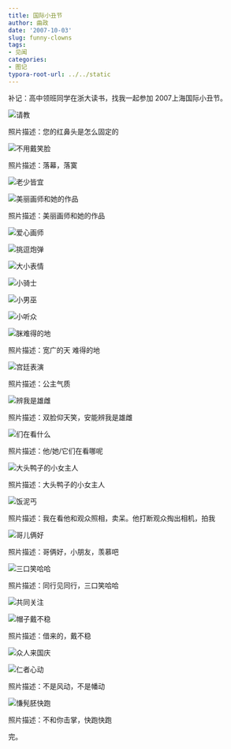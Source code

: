 ```yaml
---
title: 国际小丑节
author: 曲政
date: '2007-10-03'
slug: funny-clowns
tags:
- 见闻
categories:
- 图记
typora-root-url: ../../static
---
```


补记：高中领班同学在浙大读书，找我一起参加 2007上海国际小丑节。

![请教](/images/2007-10-06-%E5%9B%BD%E9%99%85%E5%B0%8F%E4%B8%91%E8%8A%82/YWQY3AGWoQAAYvKLRgEohAAA&a=3&b=2&bo=wgFYAgAAAAABAL4!.jpeg)

照片描述：您的红鼻头是怎么固定的 

![不用戴笑脸](/images/2007-10-06-%E5%9B%BD%E9%99%85%E5%B0%8F%E4%B8%91%E8%8A%82/YUM*NAF.ewAAYvLazAGVqgAA&a=2&b=3&bo=IANYAgAAAAABAF4!) 

照片描述：落幕，落寞

![老少皆宜](/images/2007-10-06-%E5%9B%BD%E9%99%85%E5%B0%8F%E4%B8%91%E8%8A%82/YeleOgF.gAAAYrffzwFfpgAA&a=2&b=3&bo=IANYAgAAAAABAF4!)

![美丽画师和她的作品](/images/2007-10-06-%E5%9B%BD%E9%99%85%E5%B0%8F%E4%B8%91%E8%8A%82/YbdSywEvqAAAYh*hOwFIfwAA&a=3&b=2&bo=IANYAgAAAAABAF4!.jpeg)

照片描述：美丽画师和她的作品

![爱心画师](/images/2007-10-06-%E5%9B%BD%E9%99%85%E5%B0%8F%E4%B8%91%E8%8A%82/YeoF2QFmogAAYlR51AHNqAAA&bo=wgFYAgAAAAABAL4!.jpeg)

![挑逗炮弹](/images/2007-10-06-%E5%9B%BD%E9%99%85%E5%B0%8F%E4%B8%91%E8%8A%82/YTe5MgG*gAAAYhyT2gHgogAA&a=2&b=3&bo=IANYAgAAAAABAF4!.jpeg)

![大小表情](/images/2007-10-06-%E5%9B%BD%E9%99%85%E5%B0%8F%E4%B8%91%E8%8A%82/YfbXzAE4qQAAYiqPRgHPgwAA&a=3&b=2&bo=wgFYAgAAAAABAL4!.jpeg)

![小骑士](/images/2007-10-06-%E5%9B%BD%E9%99%85%E5%B0%8F%E4%B8%91%E8%8A%82/YUhhzgFDqQAAYj2s4AFaoAAA&bo=wgFYAgAAAAABAL4!.jpeg)

![小男巫](/images/2007-10-06-%E5%9B%BD%E9%99%85%E5%B0%8F%E4%B8%91%E8%8A%82/Ybpp0QGOqAAAYkhyQAHZfwAA&a=3&b=2&bo=IANYAgAAAAABAF4!.jpeg)

![小听众](/images/2007-10-06-%E5%9B%BD%E9%99%85%E5%B0%8F%E4%B8%91%E8%8A%82/YSBINwFwfgAAYpuURgEpgAAA&bo=IANYAgAAAAABAF4!.jpeg)

![脒难得的地](/images/2007-10-06-%E5%9B%BD%E9%99%85%E5%B0%8F%E4%B8%91%E8%8A%82/YftkPQFleQAAYvaSRgGvgAAA&bo=IANYAgAAAAABAF4!.jpeg)

照片描述：宽广的天 难得的地

![宫廷表演](/images/2007-10-06-%E5%9B%BD%E9%99%85%E5%B0%8F%E4%B8%91%E8%8A%82/YewA1gFhqAAAYiav4AGcogAA&bo=IANYAgAAAAABAF4!.jpeg)

照片描述：公主气质

![辨我是雄雌](/images/2007-10-06-%E5%9B%BD%E9%99%85%E5%B0%8F%E4%B8%91%E8%8A%82/YYMG2QH1nwAAYmLkzwFPqAAA&bo=wgFYAgAAAAABAL4!.jpeg)

照片描述：双脸仰天笑，安能辨我是雄雌

![们在看什么](/images/2007-10-06-%E5%9B%BD%E9%99%85%E5%B0%8F%E4%B8%91%E8%8A%82/YSML2QENoQAAYk3fOwEtfgAA&a=3&b=2&bo=wgFYAgAAAAABAL4!.jpeg)

照片描述：他/她/它们在看哪呢

![大头鸭子的小女主人](/images/2007-10-06-%E5%9B%BD%E9%99%85%E5%B0%8F%E4%B8%91%E8%8A%82/YXdONwGIfQAAYuW5MgEdegAA&bo=wgFYAgAAAAABAL4!.jpeg)

照片描述：大头鸭子的小女主人

![饭泥丐](/images/2007-10-06-%E5%9B%BD%E9%99%85%E5%B0%8F%E4%B8%91%E8%8A%82/Ycmg3QFingAAYl2dSQGCggAA&a=3&b=2&bo=IANYAgAAAAABAF4!.jpeg)

照片描述：我在看他和观众照相，卖呆。他打断观众掏出相机，拍我

![哥儿俩好](/images/2007-10-06-%E5%9B%BD%E9%99%85%E5%B0%8F%E4%B8%91%E8%8A%82/YW3DNQFufwAAYrmC1wE2pAAA&a=2&b=3&bo=IANYAgAAAAABAF4!.jpeg)

照片描述：哥俩好，小朋友，羡慕吧

![三口笑哈哈](/images/2007-10-06-%E5%9B%BD%E9%99%85%E5%B0%8F%E4%B8%91%E8%8A%82/YWWs4AHAoAAAYrH*QQFpgQAA&a=3&b=2&bo=IANYAgAAAAABAF4!.jpeg)

照片描述：同行见同行，三口笑哈哈

![共同关注](/images/2007-10-06-%E5%9B%BD%E9%99%85%E5%B0%8F%E4%B8%91%E8%8A%82/YQP81QGZqQAAYmjkOwG3fgAA&a=3&b=2&bo=wgFYAgAAAAABAL4!.jpeg)

![帽子戴不稳](/images/2007-10-06-%E5%9B%BD%E9%99%85%E5%B0%8F%E4%B8%91%E8%8A%82/YXzs0gEEqQAAYmGv4AG6oAAA&bo=IANYAgAAAAABAF4!.jpeg)

照片描述：借来的，戴不稳

![众人来国庆](/images/2007-10-06-%E5%9B%BD%E9%99%85%E5%B0%8F%E4%B8%91%E8%8A%82/YbnmOwEMfQAAYjNrPQFofgAA&bo=wgFYAgAAAAABAL4!.jpeg)

![仁者心动](/images/2007-10-06-%E5%9B%BD%E9%99%85%E5%B0%8F%E4%B8%91%E8%8A%82/YSfGNQEggQAAYvbHNQEzfQAA&bo=IANYAgAAAAABAF4!.jpeg)

照片描述：不是风动，不是幡动

![慊髡胚快跑](/images/2007-10-06-%E5%9B%BD%E9%99%85%E5%B0%8F%E4%B8%91%E8%8A%82/YZ.GQwGJggAAYqx0QAEugQAA&bo=IANYAgAAAAABAF4!)

照片描述：不和你击掌，快跑快跑

完。  
